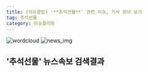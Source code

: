 ```yaml
---
title: (이슈클립) '**추석선물**' 관련 이슈, 기사 모아 보기
tag: 추석선물
category: 이슈클리핑
---
```

![wordcloud](https://s3.ap-northeast-2.amazonaws.com/lyrics101-wordcloud/2018-09-16-1537051509.png)
![news_img](https://user-images.githubusercontent.com/42597476/44507050-1206f400-a6e4-11e8-8d98-7ffbfebb353f.png)
## **'**추석선물**'** 뉴스속보 검색결과

